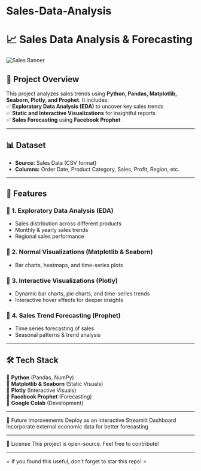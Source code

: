 # Sales-Data-Analysis

# 📈 Sales Data Analysis & Forecasting  

![Sales Banner]([https://your-image-link.com](https://www.google.com/url?sa=i&url=https%3A%2F%2Funblast.com%2Fsales-promotion-banner-templates%2F&psig=AOvVaw12grinuXjtkYlFUkoXjOJ7&ust=1740999539360000&source=images&cd=vfe&opi=89978449&ved=0CBQQjRxqFwoTCNCrxfWe64sDFQAAAAAdAAAAABAE))  

## 📌 Project Overview  
This project analyzes sales trends using **Python, Pandas, Matplotlib, Seaborn, Plotly, and Prophet**. It includes:  
✅ **Exploratory Data Analysis (EDA)** to uncover key sales trends  
✅ **Static and Interactive Visualizations** for insightful reports  
✅ **Sales Forecasting** using **Facebook Prophet**  

---

## 📊 Dataset  
- **Source:** Sales Data (CSV format)  
- **Columns:** Order Date, Product Category, Sales, Profit, Region, etc.  

---

## 🚀 Features  

### 🔹 **1. Exploratory Data Analysis (EDA)**  
- Sales distribution across different products  
- Monthly & yearly sales trends  
- Regional sales performance  

### 🔹 **2. Normal Visualizations (Matplotlib & Seaborn)**  
- Bar charts, heatmaps, and time-series plots  

### 🔹 **3. Interactive Visualizations (Plotly)**  
- Dynamic bar charts, pie charts, and time-series trends  
- Interactive hover effects for deeper insights  

### 🔹 **4. Sales Trend Forecasting (Prophet)**  
- Time series forecasting of sales  
- Seasonal patterns & trend analysis  

---

## 🛠️ Tech Stack  
🔹 **Python** (Pandas, NumPy)  
🔹 **Matplotlib & Seaborn** (Static Visuals)  
🔹 **Plotly** (Interactive Visuals)  
🔹 **Facebook Prophet** (Forecasting)  
🔹 **Google Colab** (Development)  

---

📌 Future Improvements
Deploy as an interactive Streamlit Dashboard
Incorporate external economic data for better forecasting

---

📜 License
This project is open-source. Feel free to contribute!

---

⭐ If you found this useful, don’t forget to star this repo! ⭐
